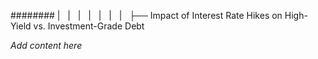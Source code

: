 ######## |   |   |   |   |   |   |   ├── Impact of Interest Rate Hikes on High-Yield vs. Investment-Grade Debt

*Add content here*